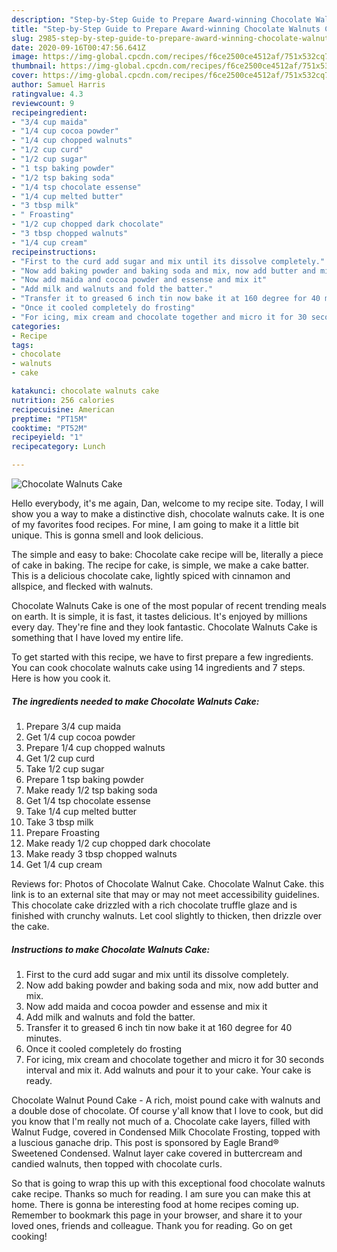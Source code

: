 ```yaml
---
description: "Step-by-Step Guide to Prepare Award-winning Chocolate Walnuts Cake"
title: "Step-by-Step Guide to Prepare Award-winning Chocolate Walnuts Cake"
slug: 2985-step-by-step-guide-to-prepare-award-winning-chocolate-walnuts-cake
date: 2020-09-16T00:47:56.641Z
image: https://img-global.cpcdn.com/recipes/f6ce2500ce4512af/751x532cq70/chocolate-walnuts-cake-recipe-main-photo.jpg
thumbnail: https://img-global.cpcdn.com/recipes/f6ce2500ce4512af/751x532cq70/chocolate-walnuts-cake-recipe-main-photo.jpg
cover: https://img-global.cpcdn.com/recipes/f6ce2500ce4512af/751x532cq70/chocolate-walnuts-cake-recipe-main-photo.jpg
author: Samuel Harris
ratingvalue: 4.3
reviewcount: 9
recipeingredient:
- "3/4 cup maida"
- "1/4 cup cocoa powder"
- "1/4 cup chopped walnuts"
- "1/2 cup curd"
- "1/2 cup sugar"
- "1 tsp baking powder"
- "1/2 tsp baking soda"
- "1/4 tsp chocolate essense"
- "1/4 cup melted butter"
- "3 tbsp milk"
- " Froasting"
- "1/2 cup chopped dark chocolate"
- "3 tbsp chopped walnuts"
- "1/4 cup cream"
recipeinstructions:
- "First to the curd add sugar and mix until its dissolve completely."
- "Now add baking powder and baking soda and mix, now add butter and mix."
- "Now add maida and cocoa powder and essense and mix it"
- "Add milk and walnuts and fold the batter."
- "Transfer it to greased 6 inch tin now bake it at 160 degree for 40 minutes."
- "Once it cooled completely do frosting"
- "For icing, mix cream and chocolate together and micro it for 30 seconds interval and mix it. Add walnuts and pour it to your cake. Your cake is ready."
categories:
- Recipe
tags:
- chocolate
- walnuts
- cake

katakunci: chocolate walnuts cake 
nutrition: 256 calories
recipecuisine: American
preptime: "PT15M"
cooktime: "PT52M"
recipeyield: "1"
recipecategory: Lunch

---
```



![Chocolate Walnuts Cake](https://img-global.cpcdn.com/recipes/f6ce2500ce4512af/751x532cq70/chocolate-walnuts-cake-recipe-main-photo.jpg)

Hello everybody, it's me again, Dan, welcome to my recipe site. Today, I will show you a way to make a distinctive dish, chocolate walnuts cake. It is one of my favorites food recipes. For mine, I am going to make it a little bit unique. This is gonna smell and look delicious.

The simple and easy to bake: Chocolate cake recipe will be, literally a piece of cake in baking. The recipe for cake, is simple, we make a cake batter. This is a delicious chocolate cake, lightly spiced with cinnamon and allspice, and flecked with walnuts.

Chocolate Walnuts Cake is one of the most popular of recent trending meals on earth. It is simple, it is fast, it tastes delicious. It's enjoyed by millions every day. They're fine and they look fantastic. Chocolate Walnuts Cake is something that I have loved my entire life.


To get started with this recipe, we have to first prepare a few ingredients. You can cook chocolate walnuts cake using 14 ingredients and 7 steps. Here is how you cook it.

<!--inarticleads1-->

##### The ingredients needed to make Chocolate Walnuts Cake:

1. Prepare 3/4 cup maida
1. Get 1/4 cup cocoa powder
1. Prepare 1/4 cup chopped walnuts
1. Get 1/2 cup curd
1. Take 1/2 cup sugar
1. Prepare 1 tsp baking powder
1. Make ready 1/2 tsp baking soda
1. Get 1/4 tsp chocolate essense
1. Take 1/4 cup melted butter
1. Take 3 tbsp milk
1. Prepare  Froasting
1. Make ready 1/2 cup chopped dark chocolate
1. Make ready 3 tbsp chopped walnuts
1. Get 1/4 cup cream


Reviews for: Photos of Chocolate Walnut Cake. Chocolate Walnut Cake. this link is to an external site that may or may not meet accessibility guidelines. This chocolate cake drizzled with a rich chocolate truffle glaze and is finished with crunchy walnuts. Let cool slightly to thicken, then drizzle over the cake. 

<!--inarticleads2-->

##### Instructions to make Chocolate Walnuts Cake:

1. First to the curd add sugar and mix until its dissolve completely.
1. Now add baking powder and baking soda and mix, now add butter and mix.
1. Now add maida and cocoa powder and essense and mix it
1. Add milk and walnuts and fold the batter.
1. Transfer it to greased 6 inch tin now bake it at 160 degree for 40 minutes.
1. Once it cooled completely do frosting
1. For icing, mix cream and chocolate together and micro it for 30 seconds interval and mix it. Add walnuts and pour it to your cake. Your cake is ready.


Chocolate Walnut Pound Cake - A rich, moist pound cake with walnuts and a double dose of chocolate. Of course y&#39;all know that I love to cook, but did you know that I&#39;m really not much of a. Chocolate cake layers, filled with Walnut Fudge, covered in Condensed Milk Chocolate Frosting, topped with a luscious ganache drip. This post is sponsored by Eagle Brand® Sweetened Condensed. Walnut layer cake covered in buttercream and candied walnuts, then topped with chocolate curls. 

So that is going to wrap this up with this exceptional food chocolate walnuts cake recipe. Thanks so much for reading. I am sure you can make this at home. There is gonna be interesting food at home recipes coming up. Remember to bookmark this page in your browser, and share it to your loved ones, friends and colleague. Thank you for reading. Go on get cooking!
